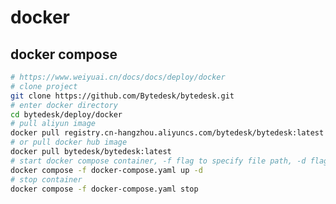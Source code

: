 <!--
 * @Author: jackning 270580156@qq.com
 * @Date: 2024-03-12 10:21:18
 * @LastEditors: jackning 270580156@qq.com
 * @LastEditTime: 2025-01-16 13:19:58
 * @Description: bytedesk.com https://github.com/Bytedesk/bytedesk
 *   Please be aware of the BSL license restrictions before installing Bytedesk IM – 
 *  selling, reselling, or hosting Bytedesk IM as a service is a breach of the terms and automatically terminates your rights under the license.
 *  Business Source License 1.1: https://github.com/Bytedesk/bytedesk/blob/main/LICENSE 
 *  contact: 270580156@qq.com 
 *  联系：270580156@qq.com
 * Copyright (c) 2024 by bytedesk.com, All Rights Reserved. 
-->
# docker

## docker compose

```bash
# https://www.weiyuai.cn/docs/docs/deploy/docker
# clone project
git clone https://github.com/Bytedesk/bytedesk.git
# enter docker directory
cd bytedesk/deploy/docker
# pull aliyun image
docker pull registry.cn-hangzhou.aliyuncs.com/bytedesk/bytedesk:latest
# or pull docker hub image
docker pull bytedesk/bytedesk:latest
# start docker compose container, -f flag to specify file path, -d flag to start container in background mode
docker compose -f docker-compose.yaml up -d
# stop container
docker compose -f docker-compose.yaml stop
```
